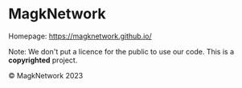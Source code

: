 # MagkNetwork

Homepage: https://magknetwork.github.io/

Note: We don't put a licence for the public to use our code. This is a **copyrighted** project.

&copy; MagkNetwork 2023
